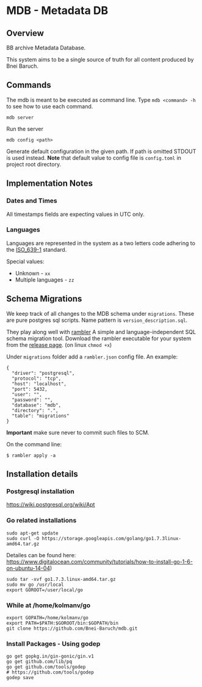 # MDB - Metadata DB

## Overview

BB archive Metadata Database.

This system aims to be a single source of truth for all content produced by Bnei Baruch. 


## Commands
The mdb is meant to be executed as command line. 
Type `mdb <command> -h` to see how to use each command.
 
`mdb server` 

Run the server

`mdb config <path>`
 
Generate default configuration in the given path. If path is omitted STDOUT is used instead.
**Note** that default value to config file is `config.toml` in project root directory.


## Implementation Notes

### Dates and Times
All timestamps fields are expecting values in UTC only.


### Languages
Languages are represented in the system as a two letters code adhering to the [ISO_639-1](https://en.wikipedia.org/wiki/ISO_639-1) standard.

Special values:

* Unknown - `xx` 
* Multiple languages - `zz` 


## Schema Migrations
We keep track of all changes to the MDB schema under `migrations`. 
These are pure postgres sql scripts. Name pattern is `version_description.sql`.

They play along well with [rambler](https://github.com/elwinar/rambler) A simple and language-independent SQL schema migration tool.
Download the rambler executable for your system from the [release page](https://github.com/elwinar/rambler/releases).
(on linux `chmod +x`)

Under `migrations` folder add a `rambler.json` config file. An example:
```
{
  "driver": "postgresql",
  "protocol": "tcp",
  "host": "localhost",
  "port": 5432,
  "user": "",
  "password": "",
  "database": "mdb",
  "directory": ".",
  "table": "migrations"
}
```

**Important** make sure never to commit such files to SCM.

On the command line:

```$ rambler apply -a```
 

## Installation details

### Postgresql installation

https://wiki.postgresql.org/wiki/Apt

### Go related installations

```shell
sudo apt-get update
sudo curl -O https://storage.googleapis.com/golang/go1.7.3linux-amd64.tar.gz
```

Detailes can be found here: https://www.digitalocean.com/community/tutorials/how-to-install-go-1-6-on-ubuntu-14-04)

```shell
sudo tar -xvf go1.7.3.linux-amd64.tar.gz
sudo mv go /usr/local
export GOROOT=/user/local/go
```

### While at /home/kolmanv/go

```shell
export GOPATH=/home/kolmanv/go
export PATH=$PATH:$GOROOT/bin:$GOPATH/bin
git clone https://github.com/Bnei-Baruch/mdb.git
```

### Install Packages - Using godep
```shell
go get gopkg.in/gin-gonic/gin.v1
go get github.com/lib/pq
go get github.com/tools/godep
# https://github.com/tools/godep
godep save
```
